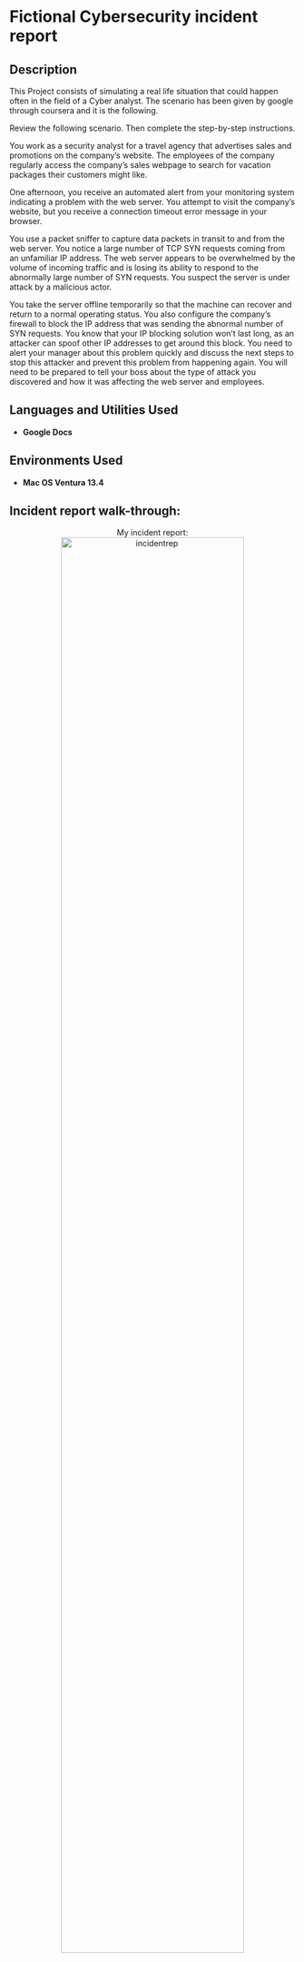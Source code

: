 <h1>Fictional Cybersecurity incident report</h1>



<h2>Description</h2>
This Project consists of simulating a real life situation that could happen often in the field of a Cyber analyst. 
The scenario has been given by google through coursera and it is the following.

Review the following scenario. Then complete the step-by-step instructions.

You work as a security analyst for a travel agency that advertises sales and promotions on the company’s website. The employees of the company regularly access the company’s sales webpage to search for vacation packages their customers might like. 

One afternoon, you receive an automated alert from your monitoring system indicating a problem with the web server. You attempt to visit the company’s website, but you receive a connection timeout error message in your browser.

You use a packet sniffer to capture data packets in transit to and from the web server. You notice a large number of TCP SYN requests coming from an unfamiliar IP address. The web server appears to be overwhelmed by the volume of incoming traffic and is losing its ability to respond to the abnormally large number of SYN requests. You suspect the server is under attack by a malicious actor. 

You take the server offline temporarily so that the machine can recover and return to a normal operating status. You also configure the company’s firewall to block the IP address that was sending the abnormal number of SYN requests. You know that your IP blocking solution won’t last long, as an attacker can spoof other IP addresses to get around this block. You need to alert your manager about this problem quickly and discuss the next steps to stop this attacker and prevent this problem from happening again. You will need to be prepared to tell your boss about the type of attack you discovered and how it was affecting the web server and employees.
<br />


<h2>Languages and Utilities Used</h2>

- <b>Google Docs</b> 

<h2>Environments Used </h2>

- <b>Mac OS Ventura 13.4</b>

<h2>Incident report walk-through:</h2>

<p align="center">
My incident report: <br/>
<img src="https://i.imgur.com/UoMoZEv.png" height="80%" width="80%" alt="incidentrep"/>
<br />
<br />
<br />
<br />
The project Exemplar file<br/>
<img src="https://i.imgur.com/VqpE5Cr.png" height="80%" width="80%" alt="exemplar"/>
<br />

<!--
 ```diff
- text in red
+ text in green
! text in orange
# text in gray
@@ text in purple (and bold)@@
```
--!>
